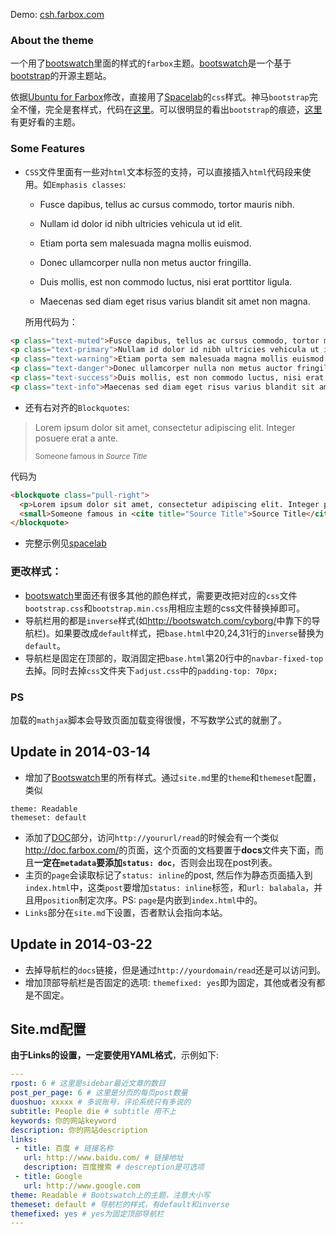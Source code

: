 Demo: [csh.farbox.com](csh.farbox.com)

### About the theme
一个用了[bootswatch](http://bootswatch.com/)里面的样式的`farbox`主题。[bootswatch](http://bootswatch.com/)是一个基于[bootstrap](http://getbootstrap.com/)的开源主题站。

依据[Ubuntu for Farbox](http://lanbing.org/post/Ubuntu4Farbox.html)修改，直接用了[Spacelab](http://bootswatch.com/spacelab/)的`css`样式。神马`bootstrap`完全不懂，完全是套样式，代码在[这里](https://github.com/river2008000/farbox_template_Spacelab_Bootswatch)。可以很明显的看出`bootstrap`的痕迹，[这里](http://wrapbootstrap.com)有更好看的主题。

### Some Features
 - `CSS`文件里面有一些对`html`文本标签的支持，可以直接插入`html`代码段来使用。如`Emphasis classes`:
    -  <p class="text-muted">Fusce dapibus, tellus ac cursus commodo, tortor mauris nibh.</p>
    - <p class="text-primary">Nullam id dolor id nibh ultricies vehicula ut id elit.</p>
    - <p class="text-warning">Etiam porta sem malesuada magna mollis euismod.</p>
    - <p class="text-danger">Donec ullamcorper nulla non metus auctor fringilla.</p>
    - <p class="text-success">Duis mollis, est non commodo luctus, nisi erat porttitor ligula.</p>
    - <p class="text-info">Maecenas sed diam eget risus varius blandit sit amet non magna.</p>

   所用代码为：

```html
<p class="text-muted">Fusce dapibus, tellus ac cursus commodo, tortor mauris nibh.</p>
<p class="text-primary">Nullam id dolor id nibh ultricies vehicula ut id elit.</p>
<p class="text-warning">Etiam porta sem malesuada magna mollis euismod.</p>
<p class="text-danger">Donec ullamcorper nulla non metus auctor fringilla.</p>
<p class="text-success">Duis mollis, est non commodo luctus, nisi erat porttitor ligula.</p>
<p class="text-info">Maecenas sed diam eget risus varius blandit sit amet non magna.</p>
```

 - 还有右对齐的`Blockquotes`:

<blockquote class="pull-right">
  <p>Lorem ipsum dolor sit amet, consectetur adipiscing elit. Integer posuere erat a ante.</p>
  <small>Someone famous in <cite title="Source Title">Source Title</cite></small>
</blockquote>
代码为

```html
<blockquote class="pull-right">
  <p>Lorem ipsum dolor sit amet, consectetur adipiscing elit. Integer posuere erat a ante.</p>
  <small>Someone famous in <cite title="Source Title">Source Title</cite></small>
</blockquote>
```
 - 完整示例见[spacelab](http://bootswatch.com/spacelab/)

### 更改样式：
 - [bootswatch](http://bootswatch.com/)里面还有很多其他的颜色样式，需要更改把对应的`css`文件`bootstrap.css`和`bootstrap.min.css`用相应主题的css文件替换掉即可。
 - 导航栏用的都是`inverse`样式(如<http://bootswatch.com/cyborg/>中靠下的导航栏)。如果要改成`default`样式，把`base.html`中20,24,31行的`inverse`替换为`default`。
 - 导航栏是固定在顶部的，取消固定把`base.html`第20行中的`navbar-fixed-top`去掉。同时去掉`css`文件夹下`adjust.css`中的`padding-top: 70px;`

### PS
加载的`mathjax`脚本会导致页面加载变得很慢，不写数学公式的就删了。

## Update in 2014-03-14
 - 增加了[Bootswatch](http://bootswatch.com/)里的所有样式。通过`site.md`里的`theme`和`themeset`配置，类似
```
theme: Readable
themeset: default
```
 - 添加了[DOC](http://doc.farbox.com/)部分，访问`http://yoururl/read`的时候会有一个类似<http://doc.farbox.com/>的页面，这个页面的文档要置于**docs**文件夹下面，而且**一定在`metadata`要添加`status: doc`**，否则会出现在post列表。
 - 主页的`page`会读取标记了`status: inline`的post, 然后作为静态页面插入到`index.html`中，这类`post`要增加`status: inline`标签，和`url: balabala`，并且用`position`制定次序。PS: `page`是内嵌到`index.html`中的。
 - `Links`部分在`site.md`下设置，否者默认会指向本站。

## Update in 2014-03-22
 - 去掉导航栏的`docs`链接，但是通过`http://yourdomain/read`还是可以访问到。
 - 增加顶部导航栏是否固定的选项: `themefixed: yes`即为固定，其他或者没有都是不固定。

## Site.md配置
**由于Links的设置，一定要使用YAML格式**，示例如下:
```yaml
---
rpost: 6 # 这里是sidebar最近文章的数目
post_per_page: 6 # 这里是分页的每页post数量
duoshuo: xxxxx # 多说账号，评论系统只有多说的
subtitle: People die # subtitle 用不上
keywords: 你的网站keyword
description: 你的网站description
links: 
 - title: 百度 # 链接名称
   url: http://www.baidu.com/ # 链接地址
   description: 百度搜索 # descreption是可选项
 - title: Google
   url: http://www.google.com
theme: Readable # Bootswatch上的主题，注意大小写
themeset: default # 导航栏的样式，有default和inverse
themefixed: yes # yes为固定顶部导航栏
---
```
